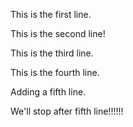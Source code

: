 This is the first line.

This is the second line!

This is the third line. 

This is the fourth line.

Adding a fifth line.

We'll stop after fifth line!!!!!!

